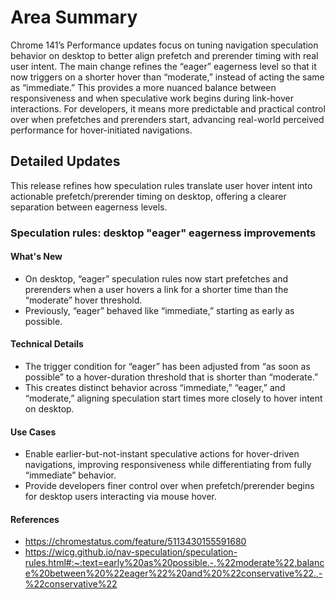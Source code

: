 # Area Summary

Chrome 141’s Performance updates focus on tuning navigation speculation behavior on desktop to better align prefetch and prerender timing with real user intent. The main change refines the “eager” eagerness level so that it now triggers on a shorter hover than “moderate,” instead of acting the same as “immediate.” This provides a more nuanced balance between responsiveness and when speculative work begins during link-hover interactions. For developers, it means more predictable and practical control over when prefetches and prerenders start, advancing real-world perceived performance for hover-initiated navigations.

## Detailed Updates

This release refines how speculation rules translate user hover intent into actionable prefetch/prerender timing on desktop, offering a clearer separation between eagerness levels.

### Speculation rules: desktop "eager" eagerness improvements

#### What's New
- On desktop, “eager” speculation rules now start prefetches and prerenders when a user hovers a link for a shorter time than the “moderate” hover threshold.
- Previously, “eager” behaved like “immediate,” starting as early as possible.

#### Technical Details
- The trigger condition for “eager” has been adjusted from “as soon as possible” to a hover-duration threshold that is shorter than “moderate.”
- This creates distinct behavior across “immediate,” “eager,” and “moderate,” aligning speculation start times more closely to hover intent on desktop.

#### Use Cases
- Enable earlier-but-not-instant speculative actions for hover-driven navigations, improving responsiveness while differentiating from fully “immediate” behavior.
- Provide developers finer control over when prefetch/prerender begins for desktop users interacting via mouse hover.

#### References
- https://chromestatus.com/feature/5113430155591680
- https://wicg.github.io/nav-speculation/speculation-rules.html#:~:text=early%20as%20possible.-,%22moderate%22,balance%20between%20%22eager%22%20and%20%22conservative%22.,-%22conservative%22